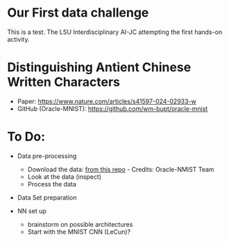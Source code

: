 # Our First data challenge
This is a test. The LSU Interdisciplinary AI-JC attempting the first hands-on activity.

# Distinguishing Antient Chinese Written Characters
- Paper: https://www.nature.com/articles/s41597-024-02933-w
- GitHub (Oracle-MNIST): https://github.com/wm-bupt/oracle-mnist

# To Do:

- Data pre-processing
  - Download the data: [from this repo](https://drive.usercontent.google.com/download?id=1gPYAOc9CTvrUQFCASW3oz30lGdKBivn5&export=download&authuser=0) - Credits: Oracle-NMIST Team
  - Look at the data (inspect)
  - Process the data
 
- Data Set preparation

- NN set up
  - brainstorm on possible architectures
  - Start with the MNIST CNN (LeCun)? 
